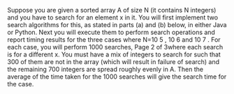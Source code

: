 Suppose you are given a sorted array A of size N (it contains N integers)
and you have to search for an element x in it. You will first implement two search
algorithms for this, as stated in parts (a) and (b) below, in either Java or Python. Next
you will execute them to perform search operations and report timing results for the
three cases where N=10 5 , 10 6 and 10 7 . For each case, you will perform 1000 searches,
Page 2 of 3where each search is for a different x. You must have a mix of integers to search for
such that 300 of them are not in the array (which will result in failure of search) and
the remaining 700 integers are spread roughly evenly in A. Then the average of the
time taken for the 1000 searches will give the search time for the case.
